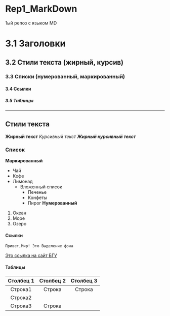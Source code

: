 # Rep1_MarkDown
1ый репоз с языком MD
# 3.1 Заголовки
## 3.2 Стили текста (жирный, курсив)
### 3.3 Списки (нумерованный, маркированный)
#### 3.4 Ссылки
##### 3.5 Таблицы
---
## Стили текста
__Жирный текст__
_Курсивный текст_
___Жирный курсивный текст___

### Список 
__Маркированный__
* Чай
* Кофе
* Лимонад
  * Вложенный список
     * Печенье
     *  Конфеты
     *  Пирог
__Нумерованный__ 
1. Океан
2. Море
3. Озеро
#### Ссылки
    Привет,Мир! Это Выделение фона
[Это ссылка на сайт БГУ](https://www.bsu.ru/wlcm/)
#### Таблицы
Столбец 1 | Столбец 2  | Столбец 3 |
:--------:|:----------:|:---------:|
Строка1 | Строка | Строка | 
Строка2 | |  | 
Строка3 | Строка |  | 

